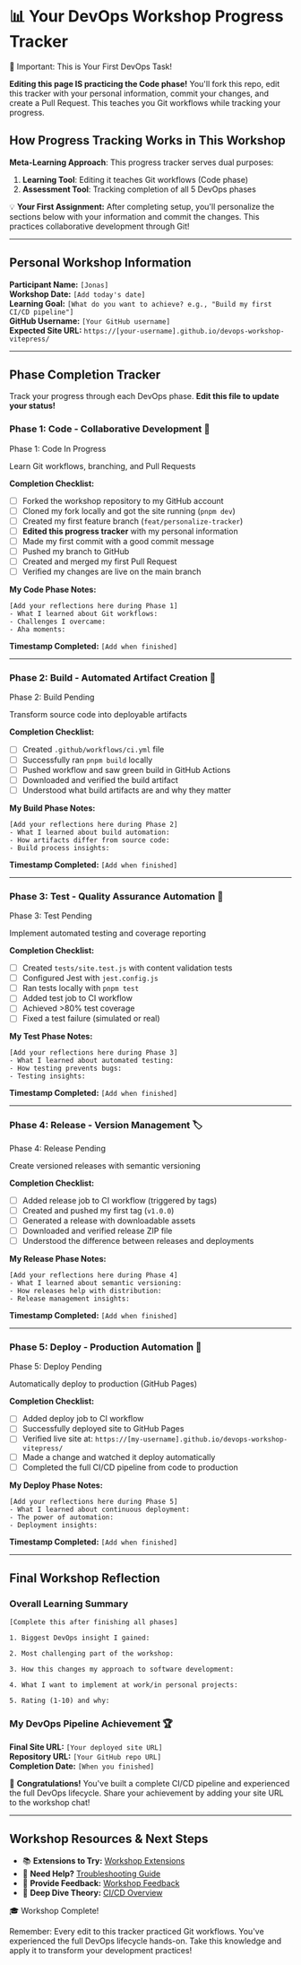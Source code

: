 # 📊 Your DevOps Workshop Progress Tracker

<div class="workshop-callout">
  <div class="workshop-callout-title">🎯 Important: This is Your First DevOps Task!</div>
  <p><strong>Editing this page IS practicing the Code phase!</strong> You'll fork this repo, edit this tracker with your personal information, commit your changes, and create a Pull Request. This teaches you Git workflows while tracking your progress.</p>
</div>

## How Progress Tracking Works in This Workshop

**Meta-Learning Approach**: This progress tracker serves dual purposes:
1. **Learning Tool**: Editing it teaches Git workflows (Code phase)
2. **Assessment Tool**: Tracking completion of all 5 DevOps phases

<div class="tip-box">
💡 <strong>Your First Assignment:</strong> After completing setup, you'll personalize the sections below with your information and commit the changes. This practices collaborative development through Git!
</div>

---

## Personal Workshop Information

**Participant Name:** `[Jonas]`  
**Workshop Date:** `[Add today's date]`  
**Learning Goal:** `[What do you want to achieve? e.g., "Build my first CI/CD pipeline"]`  
**GitHub Username:** `[Your GitHub username]`  
**Expected Site URL:** `https://[your-username].github.io/devops-workshop-vitepress/`

---

## Phase Completion Tracker

Track your progress through each DevOps phase. **Edit this file to update your status!**

<div class="progress-bar">
  <div class="progress-fill" style="width: 0%"></div>
</div>

### Phase 1: Code - Collaborative Development 🤝

<div class="phase-card">
  <div class="phase-header">
    <span class="phase-title">Phase 1: Code</span>
    <span class="workshop-status status-progress">In Progress</span>
  </div>
  <p>Learn Git workflows, branching, and Pull Requests</p>
</div>

**Completion Checklist:**
- [ ] Forked the workshop repository to my GitHub account
- [ ] Cloned my fork locally and got the site running (`pnpm dev`)
- [ ] Created my first feature branch (`feat/personalize-tracker`)
- [ ] **Edited this progress tracker** with my personal information
- [ ] Made my first commit with a good commit message
- [ ] Pushed my branch to GitHub
- [ ] Created and merged my first Pull Request
- [ ] Verified my changes are live on the main branch

**My Code Phase Notes:**
```
[Add your reflections here during Phase 1]
- What I learned about Git workflows:
- Challenges I overcame:
- Aha moments:
```

**Timestamp Completed:** `[Add when finished]`

---

### Phase 2: Build - Automated Artifact Creation 🔨

<div class="phase-card">
  <div class="phase-header">
    <span class="phase-title">Phase 2: Build</span>
    <span class="workshop-status status-pending">Pending</span>
  </div>
  <p>Transform source code into deployable artifacts</p>
</div>

**Completion Checklist:**
- [ ] Created `.github/workflows/ci.yml` file
- [ ] Successfully ran `pnpm build` locally
- [ ] Pushed workflow and saw green build in GitHub Actions
- [ ] Downloaded and verified the build artifact
- [ ] Understood what build artifacts are and why they matter

**My Build Phase Notes:**
```
[Add your reflections here during Phase 2]
- What I learned about build automation:
- How artifacts differ from source code:
- Build process insights:
```

**Timestamp Completed:** `[Add when finished]`

---

### Phase 3: Test - Quality Assurance Automation 🧪

<div class="phase-card">
  <div class="phase-header">
    <span class="phase-title">Phase 3: Test</span>
    <span class="workshop-status status-pending">Pending</span>
  </div>
  <p>Implement automated testing and coverage reporting</p>
</div>

**Completion Checklist:**
- [ ] Created `tests/site.test.js` with content validation tests
- [ ] Configured Jest with `jest.config.js`
- [ ] Ran tests locally with `pnpm test`
- [ ] Added test job to CI workflow
- [ ] Achieved >80% test coverage
- [ ] Fixed a test failure (simulated or real)

**My Test Phase Notes:**
```
[Add your reflections here during Phase 3]
- What I learned about automated testing:
- How testing prevents bugs:
- Testing insights:
```

**Timestamp Completed:** `[Add when finished]`

---

### Phase 4: Release - Version Management 🏷️

<div class="phase-card">
  <div class="phase-header">
    <span class="phase-title">Phase 4: Release</span>
    <span class="workshop-status status-pending">Pending</span>
  </div>
  <p>Create versioned releases with semantic versioning</p>
</div>

**Completion Checklist:**
- [ ] Added release job to CI workflow (triggered by tags)
- [ ] Created and pushed my first tag (`v1.0.0`)
- [ ] Generated a release with downloadable assets
- [ ] Downloaded and verified release ZIP file
- [ ] Understood the difference between releases and deployments

**My Release Phase Notes:**
```
[Add your reflections here during Phase 4]
- What I learned about semantic versioning:
- How releases help with distribution:
- Release management insights:
```

**Timestamp Completed:** `[Add when finished]`

---

### Phase 5: Deploy - Production Automation 🚀

<div class="phase-card">
  <div class="phase-header">
    <span class="phase-title">Phase 5: Deploy</span>
    <span class="workshop-status status-pending">Pending</span>
  </div>
  <p>Automatically deploy to production (GitHub Pages)</p>
</div>

**Completion Checklist:**
- [ ] Added deploy job to CI workflow
- [ ] Successfully deployed site to GitHub Pages
- [ ] Verified live site at: `https://[my-username].github.io/devops-workshop-vitepress/`
- [ ] Made a change and watched it deploy automatically
- [ ] Completed the full CI/CD pipeline from code to production

**My Deploy Phase Notes:**
```
[Add your reflections here during Phase 5]
- What I learned about continuous deployment:
- The power of automation:
- Deployment insights:
```

**Timestamp Completed:** `[Add when finished]`

---

## Final Workshop Reflection

### Overall Learning Summary
```
[Complete this after finishing all phases]

1. Biggest DevOps insight I gained:

2. Most challenging part of the workshop:

3. How this changes my approach to software development:

4. What I want to implement at work/in personal projects:

5. Rating (1-10) and why:
```

### My DevOps Pipeline Achievement 🏆

**Final Site URL:** `[Your deployed site URL]`  
**Repository URL:** `[Your GitHub repo URL]`  
**Completion Date:** `[When you finished]`

<div class="success-box">
🎉 <strong>Congratulations!</strong> You've built a complete CI/CD pipeline and experienced the full DevOps lifecycle. Share your achievement by adding your site URL to the workshop chat!
</div>

---

## Workshop Resources & Next Steps

- 📚 **Extensions to Try:** [Workshop Extensions](/resources/extensions)
- 🔧 **Need Help?** [Troubleshooting Guide](/resources/troubleshooting)  
- 💭 **Provide Feedback:** [Workshop Feedback](/resources/feedback)
- 📖 **Deep Dive Theory:** [CI/CD Overview](/theory/cicd)

<div class="workshop-callout">
  <div class="workshop-callout-title">🎓 Workshop Complete!</div>
  <p>Remember: Every edit to this tracker practiced Git workflows. You've experienced the full DevOps lifecycle hands-on. Take this knowledge and apply it to transform your development practices!</p>
</div>
